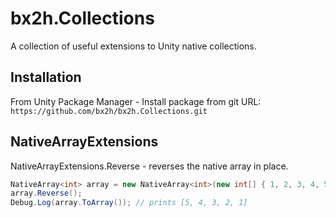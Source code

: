 # bx2h.Collections

A collection of useful extensions to Unity native collections.

## Installation

From Unity Package Manager - Install package from git URL: `https://github.com/bx2h/bx2h.Collections.git`

## NativeArrayExtensions

NativeArrayExtensions.Reverse - reverses the native array in place.

```csharp
NativeArray<int> array = new NativeArray<int>(new int[] { 1, 2, 3, 4, 5 }, Allocator.Temp);
array.Reverse();
Debug.Log(array.ToArray()); // prints [5, 4, 3, 2, 1]
```
